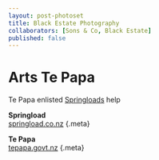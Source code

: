 ```yaml
---
layout: post-photoset
title: Black Estate Photography
collaborators: [Sons & Co, Black Estate]
published: false
---
```


# Arts Te Papa

Te Papa enlisted [Springloads](#) help

__Springload__  
[springload.co.nz](http://www.springload.co.nz)
{.meta}

__Te Papa__  
[tepapa.govt.nz](http://www.tepapa.govt.nz)
{.meta}